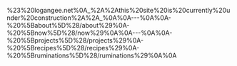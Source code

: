 %23%20logangee.net%0A_%2A%2Athis%20site%20is%20currently%20under%20construction%2A%2A_%0A%0A---%0A%0A-%20%5Babout%5D%28/about%29%0A-%20%5Bnow%5D%28/now%29%0A%0A---%0A%0A-%20%5Bprojects%5D%28/projects%29%0A-%20%5Brecipes%5D%28/recipes%29%0A-%20%5Bruminations%5D%28/ruminations%29%0A%0A